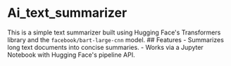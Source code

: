 # Ai_text_summarizer
This is a simple text summarizer built using Hugging Face's Transformers library and the `facebook/bart-large-cnn` model.  ## Features - Summarizes long text documents into concise summaries. - Works via a Jupyter Notebook with Hugging Face's pipeline API.
